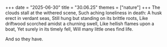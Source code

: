 +++
date = "2025-06-30"
title = "30.06.25"
themes = ["nature"]
+++
The clouds stall at the withered scene,
Such aching loneliness in death:
A husk erect in verdant seas,
Still hung but standing on its brittle roots,
Like driftwood scorched amidst a churning swell,
Like hellish flames upon a boat,
Yet surely in its timely fell,
Will many little ones find life.

And so they have.
